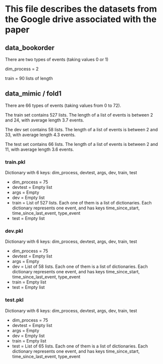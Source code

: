 # This file describes the datasets from the Google drive associated with the paper

## data_bookorder

There are two types of events (taking values 0 or 1)

dim_process = 2

train = 90 lists of length 

## data_mimic / fold1

There are 66 types of events (taking values from 0 to 72).

The train set contains 527 lists. The length of a list of events is between 2 and 24, with average length 3.7 events.

The dev set contains 58 lists. The length of a list of events is between 2 and 33, with average length 4.3 events.

The test set contains 66 lists. The length of a list of events is between 2 and 11, with average length 3.6 events.

### train.pkl

Dictionary with 6 keys: dim_process, devtest, args, dev, train, test

- dim_process = 75
- devtest = Empty list
- args = Empty
- dev = Empty list
- train = List of 527 lists. Each one of them is a list of dictionaries. Each dictionary represents one event, and has keys time_since_start, time_since_last_event, type_event
- test = Empty list

### dev.pkl

Dictionary with 6 keys: dim_process, devtest, args, dev, train, test

- dim_process = 75
- devtest = Empty list
- args = Empty
- dev = List of 58 lists. Each one of them is a list of dictionaries. Each dictionary represents one event, and has keys time_since_start, time_since_last_event, type_event
- train = Empty list
- test = Empty list

### test.pkl

Dictionary with 6 keys: dim_process, devtest, args, dev, train, test

- dim_process = 75
- devtest = Empty list
- args = Empty
- dev = Empty list
- train = Empty list
- test = List of 65 lists. Each one of them is a list of dictionaries. Each dictionary represents one event, and has keys time_since_start, time_since_last_event, type_event